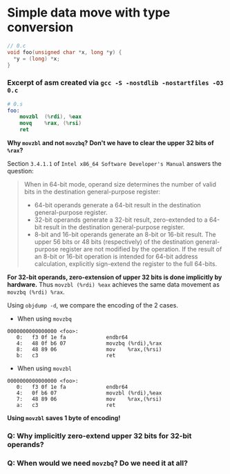 # Simple data move with type conversion
```c
// 0.c
void foo(unsigned char *x, long *y) {
  *y = (long) *x;
}
```

### Excerpt of asm created via `gcc -S -nostdlib -nostartfiles -O3 0.c`
```s
# 0.s
foo:
	movzbl	(%rdi), %eax
	movq	%rax, (%rsi)
	ret
```

**Why `movzbl` and not `movzbq`?**
**Don't we have to clear the upper 32 bits of `%rax`?**

Section `3.4.1.1` of `Intel x86_64 Software Developer's Manual` answers the question:
> When in 64-bit mode, operand size determines the number of valid bits in the destination general-purpose
register:
> * 64-bit operands generate a 64-bit result in the destination general-purpose register.
> * 32-bit operands generate a 32-bit result, zero-extended to a 64-bit result in the destination general-purpose
register.
> * 8-bit and 16-bit operands generate an 8-bit or 16-bit result. The upper 56 bits or 48 bits (respectively) of the
destination general-purpose register are not modified by the operation. If the result of an 8-bit or 16-bit
operation is intended for 64-bit address calculation, explicitly sign-extend the register to the full 64-bits.

**For 32-bit operands, zero-extension of upper 32 bits is done implicitly by hardware.**
Thus `movzbl (%rdi) %eax` achieves the same data movement as `movzbq (%rdi) %rax`.

Using `objdump -d`, we compare the encoding of the 2 cases.

* When using `movzbq`
```
0000000000000000 <foo>:
   0:	f3 0f 1e fa          	endbr64 
   4:	48 0f b6 07          	movzbq (%rdi),%rax
   8:	48 89 06             	mov    %rax,(%rsi)
   b:	c3                   	ret
```

* When using `movzbl`
```
0000000000000000 <foo>:
   0:	f3 0f 1e fa          	endbr64 
   4:	0f b6 07             	movzbl (%rdi),%eax
   7:	48 89 06             	mov    %rax,(%rsi)
   a:	c3                   	ret
```

**Using `movzbl` saves 1 byte of encoding!**

### Q: Why implicitly zero-extend upper 32 bits for 32-bit operands?

### Q: When would we need `movzbq`? Do we need it at all?
